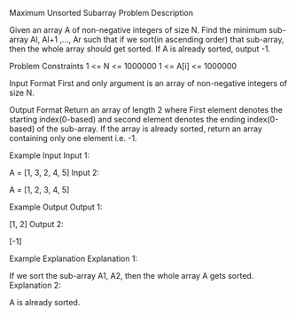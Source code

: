 Maximum Unsorted Subarray
Problem Description

Given an array A of non-negative integers of size N. Find the minimum sub-array Al, Al+1 ,..., Ar such that if we sort(in ascending order) that sub-array, then the whole array should get sorted. If A is already sorted, output -1.



Problem Constraints
1 <= N <= 1000000
1 <= A[i] <= 1000000



Input Format
First and only argument is an array of non-negative integers of size N.



Output Format
Return an array of length 2 where First element denotes the starting index(0-based) and second element denotes the ending index(0-based) of the sub-array. If the array is already sorted, return an array containing only one element i.e. -1.



Example Input
Input 1:

A = [1, 3, 2, 4, 5]
Input 2:

A = [1, 2, 3, 4, 5]


Example Output
Output 1:

[1, 2]
Output 2:

[-1]


Example Explanation
Explanation 1:

If we sort the sub-array A1, A2, then the whole array A gets sorted.
Explanation 2:

A is already sorted.